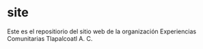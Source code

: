 # site
Este es el repositiorio del sitio web de la organización Experiencias Comunitarias Tlapalcoatl A. C. 
